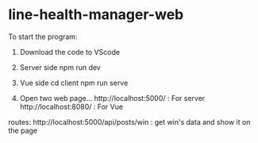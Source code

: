 # line-health-manager-web

To start the program:

1. Download the code to VScode

2. Server side
npm run dev

3. Vue side
cd client
npm run serve

4. Open two web page...
http://localhost:5000/ : For server
http://localhost:8080/ : For Vue

routes:
http://localhost:5000/api/posts/win : get win's data and show it on the page
